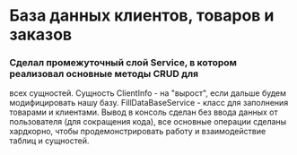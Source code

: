 # База данных клиентов, товаров и заказов
### Сделал промежуточный слой Service, в котором реализовал основные методы CRUD для 
всех сущностей. Сущность ClientInfo - на "вырост", если дальше будем модифицировать нашу базу.
FillDataBaseService - класс для заполнения товарами и клиентами. Вывод в консоль сделан без ввода
данных от пользователя (для сокращения кода), все основные операции сделаны хардкорно, чтобы продемонстрировать
работу и взаимодействие таблиц и сущностей.

